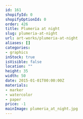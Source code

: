 ```yaml
---
id: 161
shopifyId: 0
shopifyOptionId: 0
order: 426
title: Plumeria at night
slug: plumeria-at-night
url: art-works/plumeria-at-night
aliases: []
categories:
- graphics
inStock: true
isVisible: false
location: ""
height: 35
width: 50
date: 2015-01-01T00:00:00Z
materials:
- marker
- watercolor
- paper
price: -1
mainImage: plumeria_at_night.jpg
---
```

